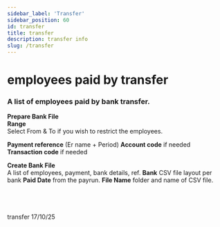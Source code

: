 ```yaml
---
sidebar_label: 'Transfer'
sidebar_position: 60
id: transfer
title: transfer
description: transfer info
slug: /transfer
---
```


# employees paid by transfer

### A list of employees paid by bank transfer.

**Prepare Bank File**  
  **Range**  
  Select From & To if you wish to restrict the employees.  

  **Payment reference** (Er name + Period)
  **Account code** if needed
  **Transaction code** if needed

**Create Bank File**  
A list of employees, payment, bank details, ref.
    **Bank** CSV file layout per bank
    **Paid Date** from the payrun.
    **File Name** folder and name of CSV file.
<br/>
<br/>
<br/>
<br/>
<br/>
transfer 17/10/25
